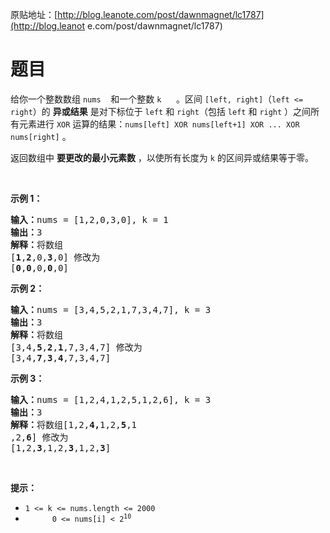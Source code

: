 原贴地址：[http://blog.leanote.com/post/dawnmagnet/lc1787](http://blog.leanot
e.com/post/dawnmagnet/lc1787)
# 题目
<div class="notranslate"><p>给你一个整数数组 <code>nums</code>    和一个整数 
<code>k</code>      。区间 <code>[left, right]</code>（<code>left &lt;= 
right</code>）的 <strong>异或结果</strong> 
是对下标位于&nbsp;<code>left</code> 和 <code>right</code>（包括 
<code>left</code> 和 <code>right</code> ）之间所有元素进行 <code>XOR</code> 
运算的结果：<code>nums[left] XOR nums[left+1] XOR ... XOR nums[right]</code> 
。</p>
<p>返回数组中 <strong>要更改的最小元素数</strong> ，以使所有长度为 
<code>k</code> 的区间异或结果等于零。</p>
<p>&nbsp;</p>
<p><strong>示例 1：</strong></p>
<pre><strong>输入：</strong>nums = [1,2,0,3,0], k = 1
<strong>输出：</strong>3
<strong>解释：</strong>将数组 
[<strong>1</strong>,<strong>2</strong>,0,<strong>3</strong>,0] 修改为 
[<strong>0</strong>,<strong>0</strong>,0,<strong>0</strong>,0]
</pre>
<p><strong>示例 2：</strong></p>
<pre><strong>输入：</strong>nums = [3,4,5,2,1,7,3,4,7], k = 3
<strong>输出：</strong>3
<strong>解释：</strong>将数组 
[3,4,<strong>5</strong>,<strong>2</strong>,<strong>1</strong>,7,3,4,7] 修改为 
[3,4,<strong>7</strong>,<strong>3</strong>,<strong>4</strong>,7,3,4,7]
</pre>
<p><strong>示例 3：</strong></p>
<pre><strong>输入：</strong>nums = [1,2,4,1,2,5,1,2,6], k = 3
<strong>输出：</strong>3
<strong>解释：</strong>将数组[1,2,<strong>4,</strong>1,2,<strong>5</strong>,1
,2,<strong>6</strong>] 修改为 
[1,2,<strong>3</strong>,1,2,<strong>3</strong>,1,2,<strong>3</strong>]</pre>
<p>&nbsp;</p>
<p><strong>提示：</strong></p>
<ul>
    <li><code>1 &lt;= k &lt;= nums.length &lt;= 2000</code></li>
    <li><code>      0 &lt;= nums[i] &lt; 2<sup>10</sup></code></li>
</ul>
</div>